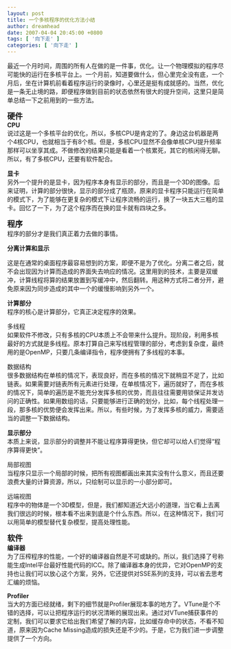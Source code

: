 ```yaml
---
layout: post
title: 一个多核程序的优化方法小结
author: dreamhead
date: 2007-04-04 20:45:00 +0800
tags: [ '向下走' ]
categories: [ '向下走' ]
---
```


最近一个月时间，周围的所有人在做的是一件事，优化。让一个物理模拟的程序尽可能快的运行在多核平台上。一个月前，知道要做什么，但心里完全没有底，一个月后，坐在计算机前看着程序运行的录像时，心里还是挺有成就感的。当然，优化是一条无止境的路，即便程序做到目前的状态依然有很大的提升空间，这里只是简单总结一下之前用到的一些方法。  
  
<font size="4"><strong>硬件</strong></font>  
**CPU**  
说过这是一个多核平台的优化，所以，多核CPU是肯定的了。身边这台机器是两个4核CPU，也就相当于有8个核。但是，多核CPU显然不会像单核CPU提升频率那样可以坐享其成。不做修改的结果只能是看着一个核累死，其它的核闲得无聊。所以，有了多核CPU，还要有软件配合。  
  
**显卡**  
另外一个提升的是显卡，因为程序本身有显示的部分，而且是一个3D的图像。后来证明，计算的部分很快，显示的部分成了瓶颈，原来的显卡程序只能运行在简单的模式下，为了能够在更复杂的模式下让程序流畅的运行，换了一块五大三粗的显卡。回忆了一下，为了这个程序而在换的显卡就有四块之多。

<font size="4"><strong>程序</strong></font>  
程序的部分才是我们真正着力去做的事情。  
  
**分离计算和显示**  
    
这是在通常的桌面程序最容易想到的方案，即便不是为了优化。分离二者之后，就不会出现因为计算而造成的界面失去响应的情况。这里用到的技术，主要是双缓冲，计算线程将算的结果放置到写缓冲中，然后翻转。用这种方式将二者分开，避免原来因为同步造成的其中一个的缓慢影响到另外一个。  
  
**计算部分**  
程序的核心是计算部分，它真正决定程序的效果。  
  
多线程  
如果软件不修改，只有多核的CPU本质上不会带来什么提升。现阶段，利用多核最好的方式就是多线程。原本打算自己来写线程管理的部分，考虑到复杂度，最终用的是OpenMP，只要几条编译指令，程序便拥有了多线程的本事。  
  
数据结构  
很多数据结构在单核的情况下，表现良好，而在多核的情况下就稍显不足了，比如链表。如果需要对链表所有元素进行处理，在单核情况下，遍历就好了，而在多核的情况下，简单的遍历是不能充分发挥多核的优势，而且往往需要用锁保证并发访问的正确性。如果用数组的话，只要能够进行正确的划分，比如，每个线程处理一段，那多核的优势便会发挥出来。所以，有些时候，为了发挥多核的威力，需要适当的调整一下数据结构。  
  
**显示部分**  
本质上来说，显示部分的调整并不能让程序算得更快，但它却可以给人们觉得“程序算得更快”。  
  
局部视图  
当程序只显示一个局部的时候，把所有视图都画出来其实没有什么意义，而且还要浪费大量的计算资源，所以，只绘制可以显示的一小部分即可。  
  
远端视图  
程序中的物体是一个3D模型，但是，我们都知道近大远小的道理，当它看上去离我们很远的时候，根本看不出来到底是个什么东西。所以，在这种情况下，我们可以用简单的模型替代复杂模型，提高处理性能。  
  
<font size="4"><strong>软件</strong></font>  
**编译器**  
为了压榨程序的性能，一个好的编译器自然是不可或缺的。所以，我们选择了号称能生成Intel平台最好性能代码的ICC。除了编译器本身的优异，它对OpenMP的支持也让我们可以放心这个方案，另外，它还提供对SSE系列的支持，可以省去思考汇编的烦恼。

**Profiler**  
当大的方面已经就绪，剩下的细节就是Profiler展现本事的地方了。VTune是个不错的选择，可以让把程序运行的状况清晰的展现出来。通过对VTune捕获事件的定制，我们可以要求它给出我们希望了解的内容，比如缓存命中的状态，不看不知道，原来因为Cache Missing造成的损失还是不少的。于是，它为我们进一步调整提供了一个方向。



